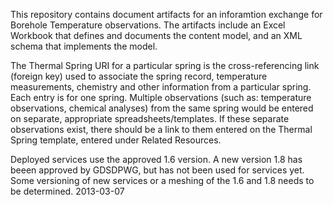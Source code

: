 This repository contains document artifacts for an inforamtion exchange for Borehole Temperature observations. The artifacts include an Excel Workbook that defines and documents the content model, and an XML schema that implements the model.

The Thermal Spring URI for a particular spring is the cross-referencing link (foreign key) used to associate the spring record, temperature measurements, chemistry and other information from a particular spring. Each entry is for one spring. Multiple observations (such as: temperature observations, chemical analyses) from the same spring would be entered on separate, appropriate spreadsheets/templates. If these separate observations exist, there should be a link to them entered on the Thermal Spring template, entered under Related Resources.

Deployed services use the approved 1.6 version. A new version 1.8 has beeen approved by GDSDPWG, but has not been used for services yet. Some versioning of new services or a meshing of the 1.6 and 1.8 needs to be determined.  2013-03-07